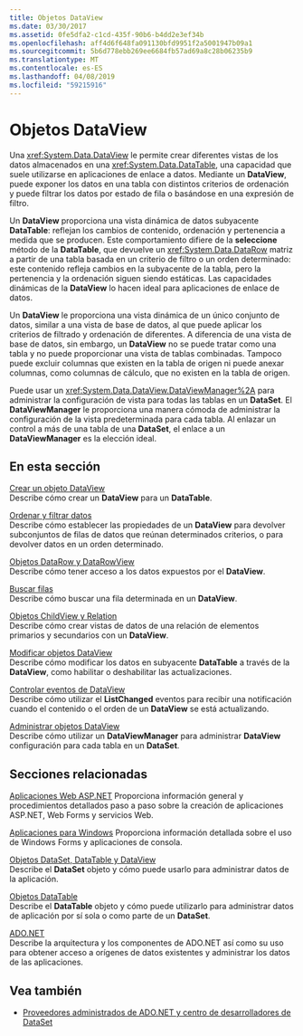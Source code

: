 ```yaml
---
title: Objetos DataView
ms.date: 03/30/2017
ms.assetid: 0fe5dfa2-c1cd-435f-90b6-b4dd2e3ef34b
ms.openlocfilehash: aff4d6f648fa091130bfd9951f2a5001947b09a1
ms.sourcegitcommit: 5b6d778ebb269ee6684fb57ad69a8c28b06235b9
ms.translationtype: MT
ms.contentlocale: es-ES
ms.lasthandoff: 04/08/2019
ms.locfileid: "59215916"
---
```

# <a name="dataviews"></a>Objetos DataView
Una <xref:System.Data.DataView> le permite crear diferentes vistas de los datos almacenados en una <xref:System.Data.DataTable>, una capacidad que suele utilizarse en aplicaciones de enlace a datos. Mediante un **DataView**, puede exponer los datos en una tabla con distintos criterios de ordenación y puede filtrar los datos por estado de fila o basándose en una expresión de filtro.  
  
 Un **DataView** proporciona una vista dinámica de datos subyacente **DataTable**: reflejan los cambios de contenido, ordenación y pertenencia a medida que se producen. Este comportamiento difiere de la **seleccione** método de la **DataTable**, que devuelve un <xref:System.Data.DataRow> matriz a partir de una tabla basada en un criterio de filtro o un orden determinado: este contenido refleja cambios en la subyacente de la tabla, pero la pertenencia y la ordenación siguen siendo estáticas. Las capacidades dinámicas de la **DataView** lo hacen ideal para aplicaciones de enlace de datos.  
  
 Un **DataView** le proporciona una vista dinámica de un único conjunto de datos, similar a una vista de base de datos, al que puede aplicar los criterios de filtrado y ordenación de diferentes. A diferencia de una vista de base de datos, sin embargo, un **DataView** no se puede tratar como una tabla y no puede proporcionar una vista de tablas combinadas. Tampoco puede excluir columnas que existen en la tabla de origen ni puede anexar columnas, como columnas de cálculo, que no existen en la tabla de origen.  
  
 Puede usar un <xref:System.Data.DataView.DataViewManager%2A> para administrar la configuración de vista para todas las tablas en un **DataSet**. El **DataViewManager** le proporciona una manera cómoda de administrar la configuración de la vista predeterminada para cada tabla. Al enlazar un control a más de una tabla de una **DataSet**, el enlace a un **DataViewManager** es la elección ideal.  
  
## <a name="in-this-section"></a>En esta sección  
 [Crear un objeto DataView](../../../../../docs/framework/data/adonet/dataset-datatable-dataview/creating-a-dataview.md)  
 Describe cómo crear un **DataView** para un **DataTable**.  
  
 [Ordenar y filtrar datos](../../../../../docs/framework/data/adonet/dataset-datatable-dataview/sorting-and-filtering-data.md)  
 Describe cómo establecer las propiedades de un **DataView** para devolver subconjuntos de filas de datos que reúnan determinados criterios, o para devolver datos en un orden determinado.  
  
 [Objetos DataRow y DataRowView](../../../../../docs/framework/data/adonet/dataset-datatable-dataview/datarows-and-datarowviews.md)  
 Describe cómo tener acceso a los datos expuestos por el **DataView**.  
  
 [Buscar filas](../../../../../docs/framework/data/adonet/dataset-datatable-dataview/finding-rows.md)  
 Describe cómo buscar una fila determinada en un **DataView**.  
  
 [Objetos ChildView y Relation](../../../../../docs/framework/data/adonet/dataset-datatable-dataview/childviews-and-relations.md)  
 Describe cómo crear vistas de datos de una relación de elementos primarios y secundarios con un **DataView**.  
  
 [Modificar objetos DataView](../../../../../docs/framework/data/adonet/dataset-datatable-dataview/modifying-dataviews.md)  
 Describe cómo modificar los datos en subyacente **DataTable** a través de la **DataView**, como habilitar o deshabilitar las actualizaciones.  
  
 [Controlar eventos de DataView](../../../../../docs/framework/data/adonet/dataset-datatable-dataview/handling-dataview-events.md)  
 Describe cómo utilizar el **ListChanged** eventos para recibir una notificación cuando el contenido o el orden de un **DataView** se está actualizando.  
  
 [Administrar objetos DataView](../../../../../docs/framework/data/adonet/dataset-datatable-dataview/managing-dataviews.md)  
 Describe cómo utilizar un **DataViewManager** para administrar **DataView** configuración para cada tabla en un **DataSet**.  
  
## <a name="related-sections"></a>Secciones relacionadas  
 [Aplicaciones Web ASP.NET](https://docs.microsoft.com/previous-versions/655cec97(v=vs.100))  
 Proporciona información general y procedimientos detallados paso a paso sobre la creación de aplicaciones ASP.NET, Web Forms y servicios Web.  
  
 [Aplicaciones para Windows](https://docs.microsoft.com/previous-versions/ms184421(v=vs.100))  
 Proporciona información detallada sobre el uso de Windows Forms y aplicaciones de consola.  
  
 [Objetos DataSet, DataTable y DataView](../../../../../docs/framework/data/adonet/dataset-datatable-dataview/index.md)  
 Describe el **DataSet** objeto y cómo puede usarlo para administrar datos de la aplicación.  
  
 [Objetos DataTable](../../../../../docs/framework/data/adonet/dataset-datatable-dataview/datatables.md)  
 Describe el **DataTable** objeto y cómo puede utilizarlo para administrar datos de aplicación por sí sola o como parte de un **DataSet**.  
  
 [ADO.NET](../../../../../docs/framework/data/adonet/index.md)  
 Describe la arquitectura y los componentes de ADO.NET así como su uso para obtener acceso a orígenes de datos existentes y administrar los datos de las aplicaciones.  
  
## <a name="see-also"></a>Vea también

- [Proveedores administrados de ADO.NET y centro de desarrolladores de DataSet](https://go.microsoft.com/fwlink/?LinkId=217917)
